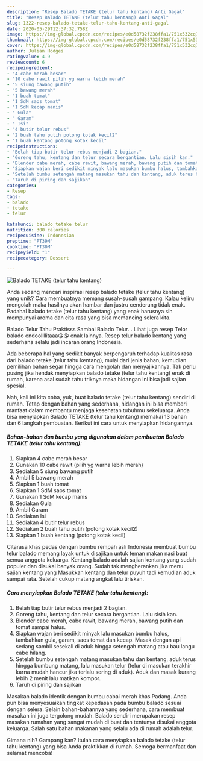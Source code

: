 ```yaml
---
description: "Resep Balado TETAKE (telur tahu kentang) Anti Gagal"
title: "Resep Balado TETAKE (telur tahu kentang) Anti Gagal"
slug: 1322-resep-balado-tetake-telur-tahu-kentang-anti-gagal
date: 2020-05-29T12:37:32.758Z
image: https://img-global.cpcdn.com/recipes/e0d58732f238ffa1/751x532cq70/balado-tetake-telur-tahu-kentang-foto-resep-utama.jpg
thumbnail: https://img-global.cpcdn.com/recipes/e0d58732f238ffa1/751x532cq70/balado-tetake-telur-tahu-kentang-foto-resep-utama.jpg
cover: https://img-global.cpcdn.com/recipes/e0d58732f238ffa1/751x532cq70/balado-tetake-telur-tahu-kentang-foto-resep-utama.jpg
author: Julian Hodges
ratingvalue: 4.9
reviewcount: 6
recipeingredient:
- "4 cabe merah besar"
- "10 cabe rawit pilih yg warna lebih merah"
- "5 siung bawang putih"
- "5 bawang merah"
- "1 buah tomat"
- "1 SdM saos tomat"
- "1 SdM kecap manis"
- " Gula"
- " Garam"
- " Isi"
- "4 butir telur rebus"
- "2 buah tahu putih potong kotak kecil2"
- "1 buah kentang potong kotak kecil"
recipeinstructions:
- "Belah tiap butir telur rebus menjadi 2 bagian."
- "Goreng tahu, kentang dan telur secara bergantian. Lalu sisih kan."
- "Blender cabe merah, cabe rawit, bawang merah, bawang putih dan tomat sampai halus."
- "Siapkan wajan beri sedikit minyak lalu masukan bumbu halus, tambahkan gula, garam, saos tomat dan kecap. Masak dengan api sedang sambil sesekali di aduk hingga setengah matang atau bau langu cabe hilang."
- "Setelah bumbu setengah matang masukan tahu dan kentang, aduk terus hingga bumbung matang, lalu masukan telur (telur di masukan terakhir karna mudah hancur jika terlalu sering di aduk). Aduk dan masak kurang lebih 2 menit lalu matikan kompor."
- "Taruh di piring dan sajikan"
categories:
- Resep
tags:
- balado
- tetake
- telur

katakunci: balado tetake telur 
nutrition: 300 calories
recipecuisine: Indonesian
preptime: "PT39M"
cooktime: "PT30M"
recipeyield: "1"
recipecategory: Dessert

---
```



![Balado TETAKE (telur tahu kentang)](https://img-global.cpcdn.com/recipes/e0d58732f238ffa1/751x532cq70/balado-tetake-telur-tahu-kentang-foto-resep-utama.jpg)

Anda sedang mencari inspirasi resep balado tetake (telur tahu kentang) yang unik? Cara membuatnya memang susah-susah gampang. Kalau keliru mengolah maka hasilnya akan hambar dan justru cenderung tidak enak. Padahal balado tetake (telur tahu kentang) yang enak harusnya sih mempunyai aroma dan cita rasa yang bisa memancing selera kita.

Balado Telur Tahu Praktisss Sambal Balado Telur. . Lihat juga resep Telor balado endoollllitaaa😘😘 enak lainnya. Resep telur balado kentang yang sederhana selalu jadi incaran orang Indonesia.

Ada beberapa hal yang sedikit banyak berpengaruh terhadap kualitas rasa dari balado tetake (telur tahu kentang), mulai dari jenis bahan, kemudian pemilihan bahan segar hingga cara mengolah dan menyajikannya. Tak perlu pusing jika hendak menyiapkan balado tetake (telur tahu kentang) enak di rumah, karena asal sudah tahu triknya maka hidangan ini bisa jadi sajian spesial.


Nah, kali ini kita coba, yuk, buat balado tetake (telur tahu kentang) sendiri di rumah. Tetap dengan bahan yang sederhana, hidangan ini bisa memberi manfaat dalam membantu menjaga kesehatan tubuhmu sekeluarga. Anda bisa menyiapkan Balado TETAKE (telur tahu kentang) memakai 13 bahan dan 6 langkah pembuatan. Berikut ini cara untuk menyiapkan hidangannya.

<!--inarticleads1-->

##### Bahan-bahan dan bumbu yang digunakan dalam pembuatan Balado TETAKE (telur tahu kentang):

1. Siapkan 4 cabe merah besar
1. Gunakan 10 cabe rawit (pilih yg warna lebih merah)
1. Sediakan 5 siung bawang putih
1. Ambil 5 bawang merah
1. Siapkan 1 buah tomat
1. Siapkan 1 SdM saos tomat
1. Gunakan 1 SdM kecap manis
1. Sediakan  Gula
1. Ambil  Garam
1. Sediakan  Isi
1. Sediakan 4 butir telur rebus
1. Sediakan 2 buah tahu putih (potong kotak kecil2)
1. Siapkan 1 buah kentang (potong kotak kecil)


Citarasa khas pedas dengan bumbu rempah asli Indonesia membuat bumbu telur balado memang layak untuk disajikan untuk teman makan nasi buat semua anggota keluarga. Kentang balado adalah sajian kentang yang sudah populer dan disukai banyak orang. Sudah tak mengherankan jika menu sajian kentang yang Masukkan kentang dan telur puyuh tadi kemudian aduk sampai rata. Setelah cukup matang angkat lalu tiriskan. 

<!--inarticleads2-->

##### Cara menyiapkan Balado TETAKE (telur tahu kentang):

1. Belah tiap butir telur rebus menjadi 2 bagian.
1. Goreng tahu, kentang dan telur secara bergantian. Lalu sisih kan.
1. Blender cabe merah, cabe rawit, bawang merah, bawang putih dan tomat sampai halus.
1. Siapkan wajan beri sedikit minyak lalu masukan bumbu halus, tambahkan gula, garam, saos tomat dan kecap. Masak dengan api sedang sambil sesekali di aduk hingga setengah matang atau bau langu cabe hilang.
1. Setelah bumbu setengah matang masukan tahu dan kentang, aduk terus hingga bumbung matang, lalu masukan telur (telur di masukan terakhir karna mudah hancur jika terlalu sering di aduk). Aduk dan masak kurang lebih 2 menit lalu matikan kompor.
1. Taruh di piring dan sajikan


Masakan balado identik dengan bumbu cabai merah khas Padang. Anda pun bisa menyesuaikan tingkat kepedasan pada bumbu balado sesuai dengan selera. Selain bahan-bahannya yang sederhana, cara membuat masakan ini juga tergolong mudah. Balado sendiri merupakan resep masakan rumahan yang sangat mudah di buat dan tentunya disukai anggota keluarga. Salah satu bahan makanan yang selalu ada di rumah adalah telur. 

Gimana nih? Gampang kan? Itulah cara menyiapkan balado tetake (telur tahu kentang) yang bisa Anda praktikkan di rumah. Semoga bermanfaat dan selamat mencoba!

